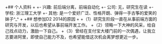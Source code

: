 +## 个人资料
+
+- 兴趣: 前后端分离，前端自动化
+- 公司: 无，研究生在读
+- 学校: 浙江理工大学
+- 其他: 是一个爱好广泛、性格开朗、弹得一手古筝的爱笑的妹子^_^
+
+## 想参加D2 2014的原因
+
+（1）研究生阶段一直在从事前端方面的研究与开发，以后也希望从事前端开发工作。
+（2）领略一下大神的风采，给自己找点动力，激励一下自己。
+（3）曾经在支付宝大楼门前的一次偶遇，让我立志要进阿里，即使自己能力不及，也希望能借这次机会离梦想更近一步。
